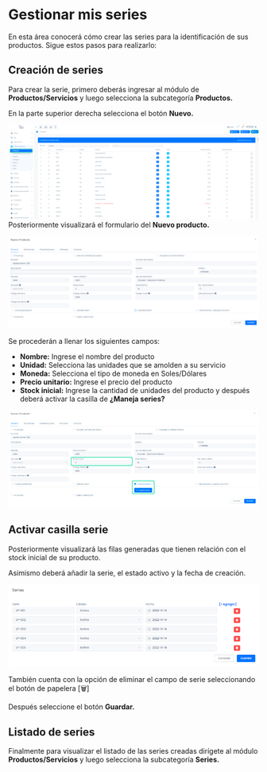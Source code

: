 # Gestionar mis series
En esta área conocerá cómo crear las series para la identificación de sus productos. Sigue estos pasos para realizarlo:

## Creación de series
Para crear la serie, primero deberás ingresar al módulo de **Productos/Servicios** y luego selecciona la subcategoría **Productos.**

En la parte superior derecha selecciona el botón **Nuevo.**

![Alt text](img/Gestionar-mis-series_01.jpg)
Posteriormente visualizará el formulario del **Nuevo producto.**

![Alt text](img/Gestionar-mis-series_02.png)

Se procederán a llenar los siguientes campos:

* **Nombre:** Ingrese el nombre del producto
* **Unidad:** Selecciona las unidades que se amolden a su servicio
* **Moneda:** Selecciona el tipo de moneda en Soles/Dólares
* **Precio unitario:** Ingrese el precio del producto
* **Stock inicial:** Ingrese la cantidad de unidades del producto y después deberá activar la casilla de **¿Maneja series?**

![Alt text](img/Gestionar-mis-series_03.jpg)

## Activar casilla serie
Posteriormente visualizará las filas generadas que tienen relación con el stock inicial de su producto.

Asimismo deberá añadir la serie, el estado activo y la fecha de creación.

![Alt text](img/Gestionar-mis-series_04.png)

También cuenta con la opción de eliminar el campo de serie seleccionando el botón de papelera [🗑️]

Después seleccione el botón **Guardar.**

## Listado de series
Finalmente para visualizar el listado de las series creadas dirígete al módulo **Productos/Servicios** y luego selecciona la subcategoría **Series.**

